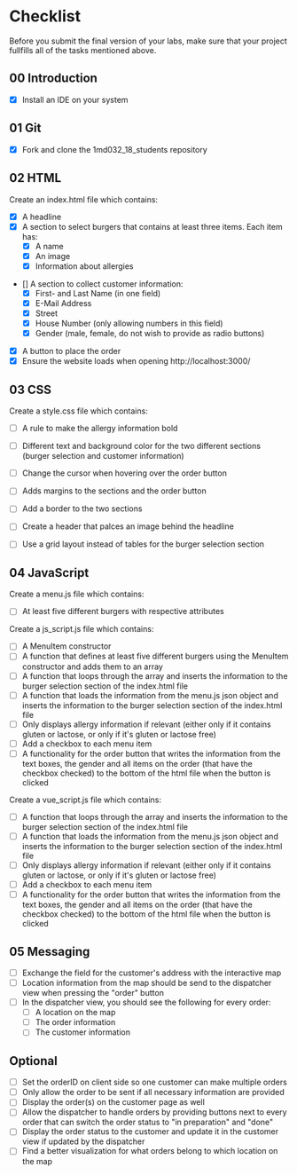 # Checklist

Before you submit the final version of your labs, make sure that your project fullfills all of the tasks mentioned above.

## 00 Introduction

- [X] Install an IDE on your system

## 01 Git

- [X] Fork and clone the 1md032_18_students repository


## 02 HTML

Create an index.html file which contains:
- [X] A headline
- [X] A section to select burgers that contains at least three items. Each item has:
	- [X] A name
	- [X] An image
	- [X] Information about allergies
- [] A section to collect customer information:
	- [X] First- and Last Name (in one field)
	- [X] E-Mail Address
	- [X] Street
	- [X] House Number (only allowing numbers in this field)
	- [X] Gender (male, female, do not wish to provide as radio buttons)
- [X] A button to place the order
- [X] Ensure the website loads when opening http://localhost:3000/

## 03 CSS

Create a style.css file which contains:
- [ ] A rule to make the allergy information bold
- [ ] Different text and background color for the two different sections (burger selection and customer information)
- [ ] Change the cursor when hovering over the order button
- [ ] Adds margins to the sections and the order button
- [ ] Add a border to the two sections
- [ ] Create a header that palces an image behind the headline
- [ ] Use a grid layout instead of tables for the burger selection section


## 04 JavaScript

Create a menu.js file which contains:
- [ ] At least five different burgers with respective attributes

Create a js_script.js file which contains:
- [ ] A MenuItem constructor
- [ ] A function that defines at least five different burgers using the MenuItem constructor and adds them to an array
- [ ] A function that loops through the array and inserts the information to the burger selection section of the index.html file
- [ ] A function that loads the information from the menu.js json object and inserts the information to the burger selection section of the index.html file
- [ ] Only displays allergy information if relevant (either only if it contains gluten or lactose, or only if it's gluten or lactose free)
- [ ] Add a checkbox to each menu item
- [ ] A functionality for the order button that writes the information from the text boxes, the gender and all items on the order (that have the checkbox checked) to the bottom of the html file when the button is clicked

Create a vue_script.js file which contains:
- [ ] A function that loops through the array and inserts the information to the burger selection section of the index.html file
- [ ] A function that loads the information from the menu.js json object and inserts the information to the burger selection section of the index.html file
- [ ] Only displays allergy information if relevant (either only if it contains gluten or lactose, or only if it's gluten or lactose free)
- [ ] Add a checkbox to each menu item
- [ ] A functionality for the order button that writes the information from the text boxes, the gender and all items on the order (that have the checkbox checked) to the bottom of the html file when the button is clicked

## 05 Messaging

- [ ] Exchange the field for the customer's address with the interactive map
- [ ] Location information from the map should be send to the dispatcher view when pressing the "order" button
- [ ] In the dispatcher view, you should see the following for every order:
    - [ ] A location on the map
    - [ ] The order information
    - [ ] The customer information

## Optional
- [ ] Set the orderID on client side so one customer can make multiple orders
- [ ] Only allow the order to be sent if all necessary information are provided
- [ ] Display the order(s) on the customer page as well
- [ ] Allow the dispatcher to handle orders by providing buttons next to every order that can switch the order status to "in preparation" and "done"
- [ ] Display the order status to the customer and update it in the customer view if updated by the dispatcher
- [ ] Find a better visualization for what orders belong to which location on the map
